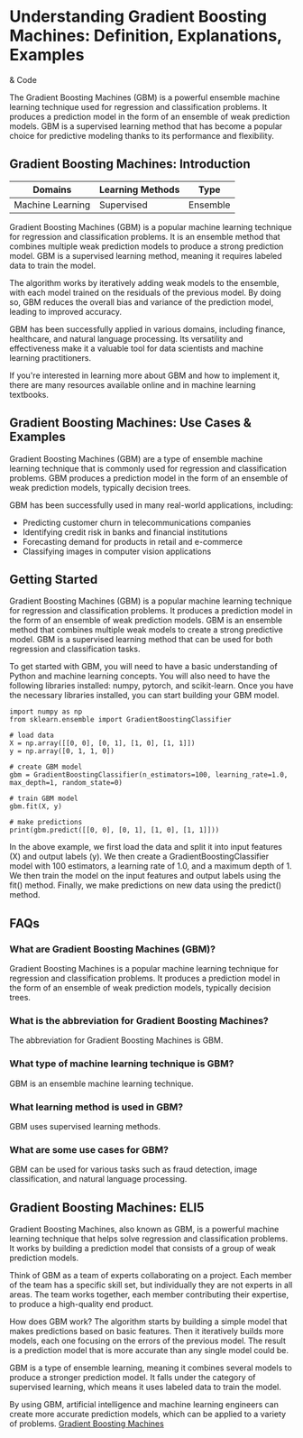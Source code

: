 # Understanding Gradient Boosting Machines: Definition, Explanations, Examples
& Code

The Gradient Boosting Machines (GBM) is a powerful ensemble machine learning
technique used for regression and classification problems. It produces a
prediction model in the form of an ensemble of weak prediction models. GBM is
a supervised learning method that has become a popular choice for predictive
modeling thanks to its performance and flexibility.

## Gradient Boosting Machines: Introduction

Domains | Learning Methods | Type  
---|---|---  
Machine Learning | Supervised | Ensemble  
  
Gradient Boosting Machines (GBM) is a popular machine learning technique for
regression and classification problems. It is an ensemble method that combines
multiple weak prediction models to produce a strong prediction model. GBM is a
supervised learning method, meaning it requires labeled data to train the
model.

The algorithm works by iteratively adding weak models to the ensemble, with
each model trained on the residuals of the previous model. By doing so, GBM
reduces the overall bias and variance of the prediction model, leading to
improved accuracy.

GBM has been successfully applied in various domains, including finance,
healthcare, and natural language processing. Its versatility and effectiveness
make it a valuable tool for data scientists and machine learning
practitioners.

If you're interested in learning more about GBM and how to implement it, there
are many resources available online and in machine learning textbooks.

## Gradient Boosting Machines: Use Cases & Examples

Gradient Boosting Machines (GBM) are a type of ensemble machine learning
technique that is commonly used for regression and classification problems.
GBM produces a prediction model in the form of an ensemble of weak prediction
models, typically decision trees.

GBM has been successfully used in many real-world applications, including:

  * Predicting customer churn in telecommunications companies
  * Identifying credit risk in banks and financial institutions
  * Forecasting demand for products in retail and e-commerce
  * Classifying images in computer vision applications

## Getting Started

Gradient Boosting Machines (GBM) is a popular machine learning technique for
regression and classification problems. It produces a prediction model in the
form of an ensemble of weak prediction models. GBM is an ensemble method that
combines multiple weak models to create a strong predictive model. GBM is a
supervised learning method that can be used for both regression and
classification tasks.

To get started with GBM, you will need to have a basic understanding of Python
and machine learning concepts. You will also need to have the following
libraries installed: numpy, pytorch, and scikit-learn. Once you have the
necessary libraries installed, you can start building your GBM model.

    
    
    
    import numpy as np
    from sklearn.ensemble import GradientBoostingClassifier
    
    # load data
    X = np.array([[0, 0], [0, 1], [1, 0], [1, 1]])
    y = np.array([0, 1, 1, 0])
    
    # create GBM model
    gbm = GradientBoostingClassifier(n_estimators=100, learning_rate=1.0, max_depth=1, random_state=0)
    
    # train GBM model
    gbm.fit(X, y)
    
    # make predictions
    print(gbm.predict([[0, 0], [0, 1], [1, 0], [1, 1]]))
    
    

In the above example, we first load the data and split it into input features
(X) and output labels (y). We then create a GradientBoostingClassifier model
with 100 estimators, a learning rate of 1.0, and a maximum depth of 1. We then
train the model on the input features and output labels using the fit()
method. Finally, we make predictions on new data using the predict() method.

## FAQs

### What are Gradient Boosting Machines (GBM)?

Gradient Boosting Machines is a popular machine learning technique for
regression and classification problems. It produces a prediction model in the
form of an ensemble of weak prediction models, typically decision trees.

### What is the abbreviation for Gradient Boosting Machines?

The abbreviation for Gradient Boosting Machines is GBM.

### What type of machine learning technique is GBM?

GBM is an ensemble machine learning technique.

### What learning method is used in GBM?

GBM uses supervised learning methods.

### What are some use cases for GBM?

GBM can be used for various tasks such as fraud detection, image
classification, and natural language processing.

## Gradient Boosting Machines: ELI5

Gradient Boosting Machines, also known as GBM, is a powerful machine learning
technique that helps solve regression and classification problems. It works by
building a prediction model that consists of a group of weak prediction
models.

Think of GBM as a team of experts collaborating on a project. Each member of
the team has a specific skill set, but individually they are not experts in
all areas. The team works together, each member contributing their expertise,
to produce a high-quality end product.

How does GBM work? The algorithm starts by building a simple model that makes
predictions based on basic features. Then it iteratively builds more models,
each one focusing on the errors of the previous model. The result is a
prediction model that is more accurate than any single model could be.

GBM is a type of ensemble learning, meaning it combines several models to
produce a stronger prediction model. It falls under the category of supervised
learning, which means it uses labeled data to train the model.

By using GBM, artificial intelligence and machine learning engineers can
create more accurate prediction models, which can be applied to a variety of
problems.
[Gradient Boosting Machines](https://serp.ai/gradient-boosting-machines/)
